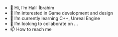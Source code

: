 - 👋 Hi, I’m Halil İbrahim
- 👀 I’m interested in Game development and design
- 🌱 I’m currently learning C++, Unreal Engine
- 💞️ I’m looking to collaborate on ...
- 📫 How to reach me 

<!---
SelamWorld/SelamWorld is a ✨ special ✨ repository because its `README.md` (this file) appears on your GitHub profile.
You can click the Preview link to take a look at your changes.
--->
